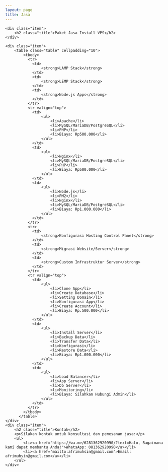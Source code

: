 ```yaml
---
layout: page
title: Jasa
---
```


<section class="list">
    <!-- {% for post in site.posts %}
        {% if post.projects %}
            <div class="item {% if post.star %}star{% endif %}">
                <a class="url" href="{% if post.externalLink %}{{ post.externalLink }}{% else %}{{ site.url }}{{ post.url }}{% endif %}">
                    <aside><time datetime="{{ post.date | date:"%d-%m-%Y" }}">{{ post.date | date: "%b %d %Y" }}</time></aside>
                    <h3 class="title">{{ post.title }}</h3>
                </a>
            </div>
        {% endif %}
    {% endfor %} -->

    <div class="item">
        <h2 class="title">Paket Jasa Install VPS</h2>
    </div>

    <div class="item">
        <table class="table" cellpadding="10">
            <tbody>
              <tr>
                <td>
                    <strong>LAMP Stack</strong>
                </td>
                <td>
                    <strong>LEMP Stack</strong>
                </td>
                <td>
                    <strong>Node.js Apps</strong>
                </td>
              </tr>
              <tr valign="top">
                <td>
                    <ul>
                        <li>Apache</li>
                        <li>MySQL/MariaDB/PostgreSQL</li>
                        <li>PHP</li>
                        <li>Biaya: Rp500.000</li>
                    </ul>
                </td>
                <td>
                    <ul>
                        <li>Nginx</li>
                        <li>MySQL/MariaDB/PostgreSQL</li>
                        <li>PHP</li>
                        <li>Biaya: Rp500.000</li>
                    </ul>
                </td>
                <td>
                    <ul>
                        <li>Node.js</li>
                        <li>PM2</li>
                        <li>Nginx</li>
                        <li>MySQL/MariaDB/PostgreSQL</li>
                        <li>Biaya: Rp1.000.000</li>
                    </ul>
                </td>
              </tr>
              <tr>
                <td>
                    <strong>Konfigurasi Hosting Control Panel</strong>
                </td>
                <td>
                    <strong>Migrasi Website/Server</strong>
                </td>
                <td>
                    <strong>Custom Infrastruktur Server</strong>
                </td>
              </tr>
              <tr valign="top">
                <td>
                    <ul>
                        <li>Clone App</li>
                        <li>Create Database</li>
                        <li>Setting Domain</li>
                        <li>Konfigurasi App</li>
                        <li>Create Account</li>
                        <li>Biaya: Rp.500.000</li>
                    </ul>
                </td>
                <td>
                    <ul>
                        <li>Install Server</li>
                        <li>Backup Data</li>
                        <li>Transfer Data</li>
                        <li>Konfigurasi</li>
                        <li>Restore Data</li>
                        <li>Biaya: Rp1.000.000</li>
                    </ul>
                </td>
                <td>
                    <ul>
                        <li>Load Balancer</li>
                        <li>App Server</li>
                        <li>Db Server</li>
                        <li>Monitoring</li>
                        <li>Biaya: Silahkan Hubungi Admin</li>
                    </ul>
                </td>
              </tr>
            </tbody>
          </table>
    </div>
    <div class="item">
        <h2 class="title">Kontak</h2>
        <p>Silakan kontak untuk konsultasi dan pemesanan jasa:</p>
        <ul>
            <li><a href="https://wa.me/6281362920990/?text=Halo, Bagaimana kami dapat membantu Anda!">WhatsApp: 081362920990</a></li>
            <li><a href="mailto:afrimuhsin@gmail.com">Email: afrimuhsin@gmail.com</a></li>
        </ul>
    </div>
</section>